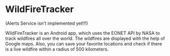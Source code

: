 # WildFireTracker 
(Alerts Service isn't implemented yet!!!)

WildFireTracker is an Android app, which uses the EONET API by NASA to track
wildfires all over the world. The wildfires are displayed with the help of Google maps.
Also, you can save your favorite locations and check if there is a live wildfire within a
radius of 500 kilometers.
